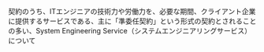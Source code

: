 契約のうち、ITエンジニアの技術力や労働力を、必要な期間、クライアント企業に提供するサービスである、主に「準委任契約」という形式の契約とされることの多い、System Engineering Service（システムエンジニアリングサービス）について
